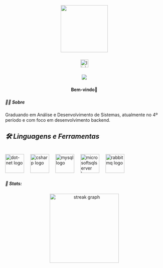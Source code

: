 <div align="center">
  <img height="150" src="https://camo.githubusercontent.com/ad18af9d05552659a65616f0d2bab69ec42a309eef73dd5ba0f1ec518d0c5240/68747470733a2f2f6d69726f2e6d656469756d2e636f6d2f76322f726573697a653a6669743a313430302f666f726d61743a776562702f302a6d314b426d6e756f4f6c7977577162612e706e67" />
</div>

###

<div align="center">
  <a href="https://www.linkedin.com/in/gabriel-monteiro-58706b280/" target="_blank">
    <img src="https://img.shields.io/static/v1?message=LinkedIn&logo=linkedin&label=&color=0077B5&logoColor=white&labelColor=&style=for-the-badge" height="25" alt="linkedin logo" />
  </a>
</div>

###

<div align="center">
  <img src="https://visitor-badge.laobi.icu/badge?page_id=GabrielMonteiroR.GabrielMonteiroR&" />
</div>

###

<h4 align="center">Bem-vindo👋</h4>

###

<h5 align="left">👩‍💻  Sobre</h5>

###

<p align="left">Graduando em Análise e Desenvolvimento de Sistemas, atualmente no 4º período e com foco em desenvolvimento backend.</p>

###

<h5 align="left" style="font-size: 1.5em;">🛠 Linguagens e Ferramentas</h5>

###

<div align="left">
  <img src="https://cdn.jsdelivr.net/gh/devicons/devicon/icons/dot-net/dot-net-plain-wordmark.svg" height="60" alt="dot-net logo" />
  <img width="12" />
  <img src="https://cdn.jsdelivr.net/gh/devicons/devicon/icons/csharp/csharp-original.svg" height="60" alt="csharp logo" />
  <img width="12" />
  <img src="https://cdn.jsdelivr.net/gh/devicons/devicon/icons/mysql/mysql-original.svg" height="60" alt="mysql logo" />
  <img width="12" />
  <img src="https://cdn.jsdelivr.net/gh/devicons/devicon/icons/microsoftsqlserver/microsoftsqlserver-plain.svg" height="60" alt="microsoftsqlserver logo" />
  <img width="12" />
  <img src="https://cdn.jsdelivr.net/gh/devicons/devicon@latest/icons/rabbitmq/rabbitmq-original.svg" height="60" alt="rabbitmq logo" />
</div>

###

<h5 align="left">🦀  Stats:</h5>

###

<div align="center">
  <img src="https://streak-stats.demolab.com?user=GabrielMonteiroR&locale=en&mode=daily&theme=dark&hide_border=false&border_radius=5&order=3" height="220" alt="streak graph" />
</div>

###
